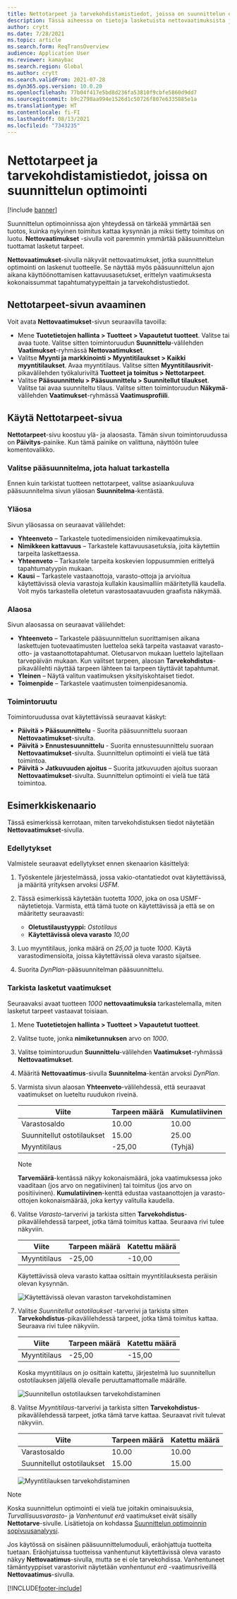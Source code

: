 ```yaml
---
title: Nettotarpeet ja tarvekohdistamistiedot, joissa on suunnittelun optimointi
description: Tässä aiheessa on tietoja lasketuista nettovaatimuksista ja tietojen tarvekohdista suunnittelun optimoinnissa.
author: crytt
ms.date: 7/28/2021
ms.topic: article
ms.search.form: ReqTransOverview
audience: Application User
ms.reviewer: kamaybac
ms.search.region: Global
ms.author: crytt
ms.search.validFrom: 2021-07-28
ms.dyn365.ops.version: 10.0.20
ms.openlocfilehash: 77b04f417e5bd8d236fa53810f9cbfe5860d9dd7
ms.sourcegitcommit: b9c2798aa994e1526d1c50726f807e6335885e1a
ms.translationtype: HT
ms.contentlocale: fi-FI
ms.lasthandoff: 08/13/2021
ms.locfileid: "7343235"
---
```

# <a name="net-requirements-and-pegging-information-with-planning-optimization"></a>Nettotarpeet ja tarvekohdistamistiedot, joissa on suunnittelun optimointi

[!include [banner](../../includes/banner.md)]

Suunnittelun optimoinnissa ajon yhteydessä on tärkeää ymmärtää sen tuotos, kuinka nykyinen toimitus kattaa kysynnän ja miksi tietty toimitus on luotu. **Nettovaatimukset** -sivulla voit paremmin ymmärtää pääsuunnittelun tuottamat lasketut tarpeet.

**Nettovaatimukset**-sivulla näkyvät nettovaatimukset, jotka suunnittelun optimointi on laskenut tuotteelle. Se näyttää myös pääsuunnittelun ajon aikana käyttöönottamisen kattavuusasetukset, erittelyn vaatimuksesta kokonaissummat tapahtumatyypeittain ja tarvekohdistustiedot.

## <a name="open-the-net-requirements-page"></a>Nettotarpeet-sivun avaaminen

Voit avata **Nettovaatimukset**-sivun seuraavilla tavoilla:

- Mene **Tuotetietojen hallinta \> Tuotteet \> Vapautetut tuotteet**. Valitse tai avaa tuote. Valitse sitten toimintoruudun **Suunnittelu**-välilehden **Vaatimukset**-ryhmässä **Nettovaatimukset**.
- Valitse **Myynti ja markkinointi \> Myyntitilaukset \> Kaikki myyntitilaukset**. Avaa myyntitilaus. Valitse sitten **Myyntitilausrivit**-pikavälilehden työkaluriviltä **Tuotteet ja toimitus \> Nettotarpeet**.
- Valitse **Pääsuunnittelu \> Pääsuunnittelu \> Suunnitellut tilaukset**. Valitse tai avaa suunniteltu tilaus. Valitse sitten toimintoruudun **Näkymä**-välilehden **Vaatimukset**-ryhmässä **Vaatimusprofiili**.

## <a name="use-the-net-requirements-page"></a>Käytä Nettotarpeet-sivua

**Nettotarpeet**-sivu koostuu ylä- ja alaosasta. Tämän sivun toimintoruudussa on **Päivitys**-painike. Kun tämä painike on valittuna, näyttöön tulee komentovalikko.

### <a name="select-a-master-plan-to-view"></a>Valitse pääsuunnitelma, jota haluat tarkastella

Ennen kuin tarkistat tuotteen nettotarpeet, valitse asiaankuuluva pääsuunnitelma sivun yläosan **Suunnitelma**-kentästä.

### <a name="upper-section"></a>Yläosa

Sivun yläosassa on seuraavat välilehdet:

- **Yhteenveto** – Tarkastele tuotedimensioiden nimikevaatimuksia.
- **Nimikkeen kattavuus** – Tarkastele kattavuusasetuksia, joita käytettiin tarpeita laskettaessa.
- **Yhteenveto** – Tarkastele tarpeita koskevien loppusummien erittelyä tapahtumatyypin mukaan.
- **Kausi** – Tarkastele vastaanottoja, varasto-ottoja ja arvioitua käytettävissä olevia varastoja kullakin kausimalliin määritetyllä kaudella. Voit myös tarkastella oletetun varastosaatavuuden graafista näkymää.

### <a name="lower-section"></a>Alaosa

Sivun alaosassa on seuraavat välilehdet:

- **Yhteenveto** – Tarkastele pääsuunnittelun suorittamisen aikana laskettujen tuotevaatimusten luetteloa sekä tarpeita vastaavat varasto-otto- ja vastaanottotapahtumat. Oletusarvon mukaan luettelo lajitellaan tarvepäivän mukaan. Kun valitset tarpeen, alaosan **Tarvekohdistus**-pikavälilehti näyttää tarpeen lähteen tai tarpeen täyttävät tapahtumat.
- **Yleinen** – Näytä valitun vaatimuksen yksityiskohtaiset tiedot.
- **Toimenpide** – Tarkastele vaatimusten toimenpidesanomia.

### <a name="the-action-pane"></a>Toimintoruutu

Toimintoruudussa ovat käytettävissä seuraavat käskyt:

- **Päivitä \> Pääsuunnittelu** - Suorita pääsuunnittelu suoraan **Nettovaatimukset**-sivulta.
- **Päivitä \> Ennustesuunnittelu** - Suorita ennustesuunnittelu suoraan **Nettovaatimukset**-sivulta. Suunnittelun optimointi ei vielä tue tätä toimintoa.
- **Päivitä \> Jatkuvuuden ajoitus** – Suorita jatkuvuuden ajoitus suoraan **Nettovaatimukset**-sivulta. Suunnittelun optimointi ei vielä tue tätä toimintoa.

## <a name="example-scenario"></a>Esimerkkiskenaario

Tässä esimerkissä kerrotaan, miten tarvekohdistuksen tiedot näytetään **Nettovaatimukset**-sivulla.

### <a name="prerequisites"></a>Edellytykset

Valmistele seuraavat edellytykset ennen skenaarion käsittelyä:

1. Työskentele järjestelmässä, jossa vakio-otantatiedot ovat käytettävissä, ja määritä yrityksen arvoksi *USFM*.
2. Tässä esimerkissä käytetään tuotetta *1000*, joka on osa USMF-näytetietoja. Varmista, että tämä tuote on käytettävissä ja että se on määritetty seuraavasti:

    - **Oletustilaustyyppi:** *Ostotilaus*
    - **Käytettävissä oleva varasto** *10,00*

3. Luo myyntitilaus, jonka määrä on *25,00* ja tuote *1000*. Käytä varastodimensioita, joissa käytettävissä oleva varasto sijaitsee.
4. Suorita *DynPlan*-pääsuunnitelman pääsuunnittelu.

### <a name="review-the-calculated-requirements"></a>Tarkista lasketut vaatimukset

Seuraavaksi avaat tuotteen *1000* **nettovaatimuksia** tarkastelemalla, miten lasketut tarpeet vastaavat toisiaan.

1. Mene **Tuotetietojen hallinta \> Tuotteet \> Vapautetut tuotteet**.
1. Valitse tuote, jonka **nimiketunnuksen** arvo on *1000*.
1. Valitse toimintoruudun **Suunnittelu**-välilehden **Vaatimukset**-ryhmässä **Nettovaatimukset**.
1. Määritä **Nettovaatimus**-sivulla **Suunnitelma**-kentän arvoksi *DynPlan*.
1. Varmista sivun alaosan **Yhteenveto**-välilehdessä, että seuraavat vaatimukset on lueteltu ruudukon riveinä.

    | Viite | Tarpeen määrä | Kumulatiivinen |
    |---|---|---|
    | Varastosaldo | 10.00 | 10.00 |
    | Suunnitellut ostotilaukset | 15.00 | 25.00 |
    | Myyntitilaus | -25,00 | (Tyhjä) |

    > [!NOTE]
    > **Tarvemäärä**-kentässä näkyy kokonaismäärä, joka vaatimuksessa joko vaaditaan (jos arvo on negatiivinen) tai toimitus (jos arvo on positiivinen). **Kumulatiivinen**-kenttä edustaa vastaanottojen ja varasto-ottojen kokonaismäärää, joka kertyy valitulla kaudella.

1. Valitse *Varasto*-tarverivi ja tarkista sitten **Tarvekohdistus**-pikavälilehdessä tarpeet, jotka tämä toimitus kattaa. Seuraava rivi tulee näkyviin.

    | Viite | Tarpeen määrä | Katettu määrä |
    |---|---|---|
    | Myyntitilaus | -25,00 | -10,00 |

    Käytettävissä oleva varasto kattaa osittain myyntitilauksesta peräisin olevan kysynnän.

    ![Käytettävissä olevan varaston tarvekohdistaminen](media/pegging-on-hand.png "Käytettävissä olevan varaston tarvekohdistaminen")

1. Valitse *Suunnitellut ostotilaukset* -tarverivi ja tarkista sitten **Tarvekohdistus**-pikavälilehdessä tarpeet, jotka tämä toimitus kattaa. Seuraava rivi tulee näkyviin.

    | Viite | Tarpeen määrä | Katettu määrä |
    |---|---|---|
    | Myyntitilaus | -25,00 | -15,00 |

    Koska myyntitilaus on jo osittain katettu, järjestelmä luo suunnitellun ostotilauksen jäljellä olevalle peruuttamattomalle määrälle.

    ![Suunnitellun ostotilauksen tarvekohdistaminen](media/pegging-planned-purchase-order.png "Suunnitellun ostotilauksen tarvekohdistaminen")

1. Valitse *Myyntitilaus*-tarverivi ja tarkista sitten **Tarvekohdistus**-pikavälilehdessä tarpeet, jotka tämä tarve kattaa. Seuraavat rivit tulevat näkyviin.

    | Viite | Tarpeen määrä | Katettu määrä |
    |---|---|---|
    | Varastosaldo | 10.00 | 10.00 |
    | Suunnitellut ostotilaukset | 15.00 | 15.00 |

    ![Myyntitilauksen tarvekohdistaminen](media/pegging-planned-purchase-order.png "Myyntitilauksen tarvekohdistaminen")

> [!NOTE]
> Koska suunnittelun optimointi ei vielä tue joitakin ominaisuuksia, *Turvallisuusvarasto*- ja *Vanhentunut erä* vaatimukset eivät sisälly **Nettotarve**-sivulle. Lisätietoja on kohdassa [Suunnittelun optimoinnin sopivuusanalyysi](planning-optimization-fit-analysis.md).
>
> Jos käytössä on sisäinen pääsuunnittelumoduuli, eräohjattuja tuotteita tuetaan. Eräohjatuissa tuotteissa vanhentunut käytettävissä oleva varasto näkyy **Nettovaatimus**-sivulla, mutta se ei ole tarvekohdissa. Vanhentuneet tämäntyyppiset varastorivit näytetään *vanhentunut erä* -vaatimusriveillä **Nettovaatimus**-sivulla.

[!INCLUDE[footer-include](../../../includes/footer-banner.md)]
